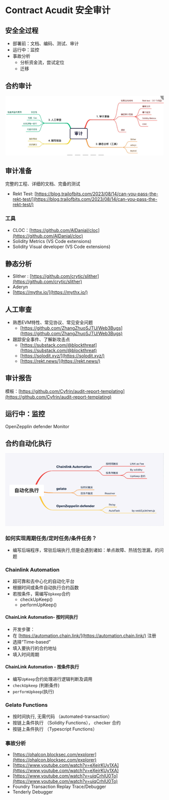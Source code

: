# Contract Acudit 安全审计

## 安全全过程

- 部署前：⽂档、编码、测试、审计
- 运⾏中：监控
- 事故分析
    - 分析资⾦流，尝试定位
    - 迁移

## 合约审计
  ![](./image/1.png)  
  

## 审计准备

完整的⼯程、详细的⽂档、完备的测试

- Rekt Test: [https://blog.trailofbits.com/2023/08/14/can-you-pass-the-rekt-test/](https://blog.trailofbits.com/2023/08/14/can-you-pass-the-rekt-test/)

### 工具
- CLOC：[https://github.com/AlDanial/cloc](https://github.com/AlDanial/cloc)
- Solidity Metrics (VS Code extensions)
- Solidity Visual developer (VS Code extensions)

## 静态分析

- Slither : [https://github.com/crytic/slither](https://github.com/crytic/slither)
- Aderyn
- [https://mythx.io/](https://mythx.io/)


## ⼈⼯审查

- 熟悉EVM特性、常⻅协议、常⻅安全问题
    - [https://github.com/ZhangZhuoSJTU/Web3Bugs](https://github.com/ZhangZhuoSJTU/Web3Bugs)
- 跟踪安全事件、了解新攻击点
    - [https://substack.com/@blockthreat](https://substack.com/@blockthreat)
    - [https://solodit.xyz/](https://solodit.xyz/)
    - [https://rekt.news/](https://rekt.news/)

## 审计报告

 模板：[https://github.com/Cyfrin/audit-report-templating](https://github.com/Cyfrin/audit-report-templating)

## 运⾏中：监控

OpenZepplin defender Monitor

## 合约⾃动化执⾏
![](./image/2.png)

### 如何实现周期任务/定时任务/条件任务？

-  编写后端程序，常驻后端执⾏,但是会遇到诸如：单点故障、热钱包泄漏，的问题

### Chainlink Automation

- 超可靠和去中⼼化的⾃动化平台
- 根据时间或条件⾃动执⾏合约函数
- 若按条件，需编写`Upkeep`合约 
    -  checkUpKeep()
    -  performUpKeep() 

#### ChainLink Automation- 按时间执⾏

- 开发步骤：
- 在 [https://automation.chain.link/](https://automation.chain.link/) 注册
- 选择“Time-based” 
- 填⼊要执⾏的合约地址
- 填⼊时间周期

#### ChainLink Automation - 按条件执⾏

- 编写`UpKeep`合约处理进⾏逻辑判断及调⽤
- `checkUpkeep` (判断条件)
- `performUpkeep`(执⾏)

### Gelato Functions

- 按时间执⾏, ⽆需代码 （automated-transaction）
- 按链上条件执⾏ （Solidity Functions）， checker 合约
- 按链上条件执⾏ （Typescript Functions）



### 事故分析

- [https://phalcon.blocksec.com/explorer](https://phalcon.blocksec.com/explorer)
- [https://www.youtube.com/watch?v=eXeirKUy1XA](https://www.youtube.com/watch?v=eXeirKUy1XA)
- [https://www.youtube.com/watch?v=uiqCrhIU0To](https://www.youtube.com/watch?v=uiqCrhIU0To)
- Foundry Transaction Replay Trace/Debugger 
- Tenderly Debugger

